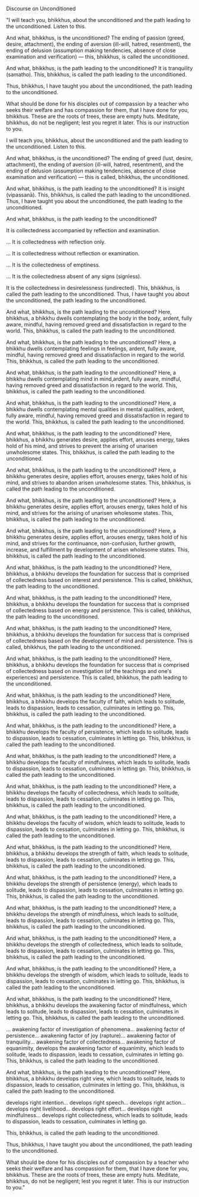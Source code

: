 Discourse on Unconditioned

"I will teach you, bhikkhus, about the unconditioned and the path leading to the unconditioned. Listen to this.

And what, bhikkhus, is the unconditioned? The ending of passion (greed, desire, attachment), the ending of aversion (ill-will, hatred, resentment), the ending of delusion (assumption making tendencies, absence of close examination and verification) — this, bhikkhus, is called the unconditioned.

And what, bhikkhus, is the path leading to the unconditioned? It is tranquility (samatho). This, bhikkhus, is called the path leading to the unconditioned.

Thus, bhikkhus, I have taught you about the unconditioned, the path leading to the unconditioned.

What should be done for his disciples out of compassion by a teacher who seeks their welfare and has compassion for them, that I have done for you, bhikkhus. These are the roots of trees, these are empty huts. Meditate, bhikkhus, do not be negligent; lest you regret it later. This is our instruction to you.

I will teach you, bhikkhus, about the unconditioned and the path leading to the unconditioned. Listen to this.

And what, bhikkhus, is the unconditioned? The ending of greed (lust, desire, attachment), the ending of aversion (ill-will, hatred, resentment), and the ending of delusion (assumption making tendencies, absence of close examination and verification) — this is called, bhikkhus, the unconditioned.

And what, bhikkhus, is the path leading to the unconditioned? It is insight (vipassanā). This, bhikkhus, is called the path leading to the unconditioned. Thus, I have taught you about the unconditioned, the path leading to the unconditioned.

And what, bhikkhus, is the path leading to the unconditioned?

It is collectedness accompanied by reflection and examination.

... It is collectedness with reflection only.

... It is collectedness without reflection or examination.

... It is the collectedness of emptiness.

... It is the collectedness absent of any signs (signless).

It is the collectedness in desirelessness (undirected). This, bhikkhus, is called the path leading to the unconditioned. Thus, I have taught you about the unconditioned, the path leading to the unconditioned.

And what, bhikkhus, is the path leading to the unconditioned? Here, bhikkhus, a bhikkhu dwells contemplating the body in the body, ardent, fully aware, mindful, having removed greed and dissatisfaction in regard to the world. This, bhikkhus, is called the path leading to the unconditioned.

And what, bhikkhus, is the path leading to the unconditioned? Here, a bhikkhu dwells contemplating feelings in feelings, ardent, fully aware, mindful, having removed greed and dissatisfaction in regard to the world. This, bhikkhus, is called the path leading to the unconditioned.

And what, bhikkhus, is the path leading to the unconditioned? Here, a bhikkhu dwells contemplating mind in mind,ardent, fully aware, mindful, having removed greed and dissatisfaction in regard to the world. This, bhikkhus, is called the path leading to the unconditioned.

And what, bhikkhus, is the path leading to the unconditioned? Here, a bhikkhu dwells contemplating mental qualities in mental qualities, ardent, fully aware, mindful, having removed greed and dissatisfaction in regard to the world. This, bhikkhus, is called the path leading to the unconditioned.

And what, bhikkhus, is the path leading to the unconditioned? Here, bhikkhus, a bhikkhu generates desire, applies effort, arouses energy, takes hold of his mind, and strives to prevent the arising of unarisen unwholesome states. This, bhikkhus, is called the path leading to the unconditioned.

And what, bhikkhus, is the path leading to the unconditioned? Here, a bhikkhu generates desire, applies effort, arouses energy, takes hold of his mind, and strives to abandon arisen unwholesome states. This, bhikkhus, is called the path leading to the unconditioned.

And what, bhikkhus, is the path leading to the unconditioned? Here, a bhikkhu generates desire, applies effort, arouses energy, takes hold of his mind, and strives for the arising of unarisen wholesome states. This, bhikkhus, is called the path leading to the unconditioned.

And what, bhikkhus, is the path leading to the unconditioned? Here, a bhikkhu generates desire, applies effort, arouses energy, takes hold of his mind, and strives for the continuance, non-confusion, further growth, increase, and fulfillment by development of arisen wholesome states. This, bhikkhus, is called the path leading to the unconditioned.

And what, bhikkhus, is the path leading to the unconditioned? Here, bhikkhus, a bhikkhu develops the foundation for success that is comprised of collectedness based on interest and persistence. This is called, bhikkhus, the path leading to the unconditioned.

And what, bhikkhus, is the path leading to the unconditioned? Here, bhikkhus, a bhikkhu develops the foundation for success that is comprised of collectedness based on energy and persistence. This is called, bhikkhus, the path leading to the unconditioned.

And what, bhikkhus, is the path leading to the unconditioned? Here, bhikkhus, a bhikkhu develops the foundation for success that is comprised of collectedness based on the development of mind and persistence. This is called, bhikkhus, the path leading to the unconditioned.

And what, bhikkhus, is the path leading to the unconditioned? Here, bhikkhus, a bhikkhu develops the foundation for success that is comprised of collectedness based on investigation (of the teachings and one's experiences) and persistence. This is called, bhikkhus, the path leading to the unconditioned.

And what, bhikkhus, is the path leading to the unconditioned? Here, bhikkhus, a bhikkhu develops the faculty of faith, which leads to solitude, leads to dispassion, leads to cessation, culminates in letting go. This, bhikkhus, is called the path leading to the unconditioned.

And what, bhikkhus, is the path leading to the unconditioned? Here, a bhikkhu develops the faculty of persistence, which leads to solitude, leads to dispassion, leads to cessation, culminates in letting go. This, bhikkhus, is called the path leading to the unconditioned.

And what, bhikkhus, is the path leading to the unconditioned? Here, a bhikkhu develops the faculty of mindfulness, which leads to solitude, leads to dispassion, leads to cessation, culminates in letting go. This, bhikkhus, is called the path leading to the unconditioned.

And what, bhikkhus, is the path leading to the unconditioned? Here, a bhikkhu develops the faculty of collectedness, which leads to solitude, leads to dispassion, leads to cessation, culminates in letting go. This, bhikkhus, is called the path leading to the unconditioned.

And what, bhikkhus, is the path leading to the unconditioned? Here, a bhikkhu develops the faculty of wisdom, which leads to solitude, leads to dispassion, leads to cessation, culminates in letting go. This, bhikkhus, is called the path leading to the unconditioned.

And what, bhikkhus, is the path leading to the unconditioned? Here, bhikkhus, a bhikkhu develops the strength of faith, which leads to solitude, leads to dispassion, leads to cessation, culminates in letting go. This, bhikkhus, is called the path leading to the unconditioned.

And what, bhikkhus, is the path leading to the unconditioned? Here, a bhikkhu develops the strength of persistence (energy),  which leads to solitude, leads to dispassion, leads to cessation, culminates in letting go. This, bhikkhus, is called the path leading to the unconditioned.

And what, bhikkhus, is the path leading to the unconditioned? Here, a bhikkhu develops the strength of mindfulness, which leads to solitude, leads to dispassion, leads to cessation, culminates in letting go. This, bhikkhus, is called the path leading to the unconditioned.

And what, bhikkhus, is the path leading to the unconditioned? Here, a bhikkhu develops the strength of collectedness, which leads to solitude, leads to dispassion, leads to cessation, culminates in letting go. This, bhikkhus, is called the path leading to the unconditioned.

And what, bhikkhus, is the path leading to the unconditioned? Here, a bhikkhu develops the strength of wisdom, which leads to solitude, leads to dispassion, leads to cessation, culminates in letting go. This, bhikkhus, is called the path leading to the unconditioned.

And what, bhikkhus, is the path leading to the unconditioned? Here, bhikkhus, a bhikkhu develops the awakening factor of mindfulness, which leads to solitude, leads to dispassion, leads to cessation, culminates in letting go. This, bhikkhus, is called the path leading to the unconditioned.

... awakening factor of investigation of phenomena... awakening factor of persistence... awakening factor of joy (rapture)... awakening factor of tranquility... awakening factor of collectedness... awakening factor of equanimity, develops the awakening factor of equanimity, which leads to solitude, leads to dispassion, leads to cessation, culminates in letting go. This, bhikkhus, is called the path leading to the unconditioned.

And what, bhikkhus, is the path leading to the unconditioned? Here, bhikkhus, a bhikkhu develops right view, which leads to solitude, leads to dispassion, leads to cessation, culminates in letting go. This, bhikkhus, is called the path leading to the unconditioned.

develops right intention... develops right speech... develops right action... develops right livelihood... develops right effort... develops right mindfulness... develops right collectedness, which leads to solitude, leads to dispassion, leads to cessation, culminates in letting go.

This, bhikkhus, is called the path leading to the unconditioned.

Thus, bhikkhus, I have taught you about the unconditioned, the path leading to the unconditioned.

What should be done for his disciples out of compassion by a teacher who seeks their welfare and has compassion for them, that I have done for you, bhikkhus. These are the roots of trees, these are empty huts. Meditate, bhikkhus, do not be negligent; lest you regret it later. This is our instruction to you."